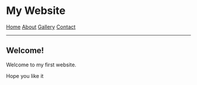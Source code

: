 <!Doctype html>
<html>
<head>
    <link rel="stylesheet" href="stylesheet.css" />
</head>
<body>
    <h1> My Website</h1>
    <a href="index.html">Home</a>
    <a href="about.html">About</a>
    <a href="gallery.html">Gallery</a>
    <a href="contact.html">Contact</a>
    <hr />
    <h2>Welcome!</h2>
    <p>Welcome to my first website.</p>
    <p>Hope you like it</p>
</body>
</html>
